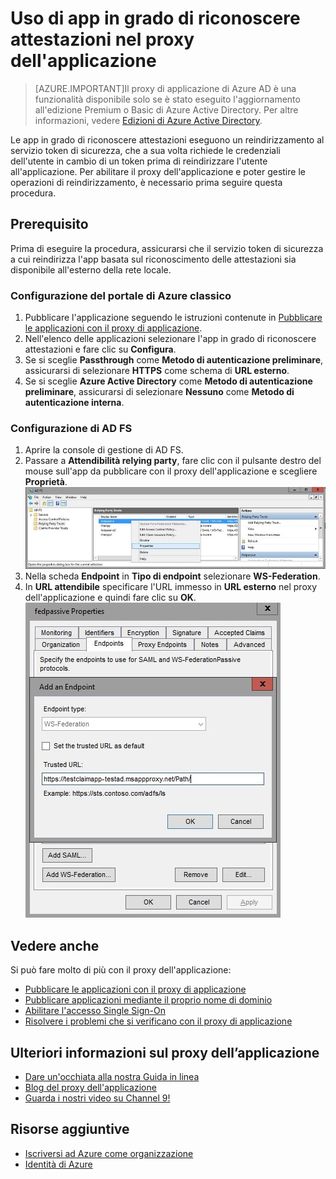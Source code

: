 <properties
	pageTitle="Uso di app in grado di riconoscere attestazioni nel proxy dell'applicazione"
	description="Viene illustrato come iniziare a utilizzare il proxy dell'applicazione di AD Azure."
	services="active-directory"
	documentationCenter=""
	authors="kgremban"
	manager="stevenpo"
	editor=""/>

<tags
	ms.service="active-directory"
	ms.workload="identity"
	ms.tgt_pltfrm="na"
	ms.devlang="na"
	ms.topic="article"
	ms.date="01/07/2016"
	ms.author="kgremban"/>



# Uso di app in grado di riconoscere attestazioni nel proxy dell'applicazione

> [AZURE.IMPORTANT]Il proxy di applicazione di Azure AD è una funzionalità disponibile solo se è stato eseguito l'aggiornamento all'edizione Premium o Basic di Azure Active Directory. Per altre informazioni, vedere [Edizioni di Azure Active Directory](active-directory-editions.md).

Le app in grado di riconoscere attestazioni eseguono un reindirizzamento al servizio token di sicurezza, che a sua volta richiede le credenziali dell'utente in cambio di un token prima di reindirizzare l'utente all'applicazione. Per abilitare il proxy dell'applicazione e poter gestire le operazioni di reindirizzamento, è necessario prima seguire questa procedura.

## Prerequisito

Prima di eseguire la procedura, assicurarsi che il servizio token di sicurezza a cui reindirizza l'app basata sul riconoscimento delle attestazioni sia disponibile all'esterno della rete locale.


### Configurazione del portale di Azure classico

1. Pubblicare l'applicazione seguendo le istruzioni contenute in [Pubblicare le applicazioni con il proxy di applicazione](active-directory-application-proxy-publish.md).
2. Nell'elenco delle applicazioni selezionare l'app in grado di riconoscere attestazioni e fare clic su **Configura**.
3. Se si sceglie **Passthrough** come **Metodo di autenticazione preliminare**, assicurarsi di selezionare **HTTPS** come schema di **URL esterno**.
4. Se si sceglie **Azure Active Directory** come **Metodo di autenticazione preliminare**, assicurarsi di selezionare **Nessuno** come **Metodo di autenticazione interna**.


### Configurazione di AD FS

1. Aprire la console di gestione di AD FS.
2. Passare a **Attendibilità relying party**, fare clic con il pulsante destro del mouse sull'app da pubblicare con il proxy dell'applicazione e scegliere **Proprietà**.![Schermata: clic con il pulsante destro del mouse sul nome dell'app in Attendibilità componente](./media/active-directory-application-proxy-claims-aware-apps/appproxyrelyingpartytrust.png)  
3. Nella scheda **Endpoint** in **Tipo di endpoint** selezionare **WS-Federation**.
4. In **URL attendibile** specificare l'URL immesso in **URL esterno** nel proxy dell'applicazione e quindi fare clic su **OK**. ![Schermata: aggiunta di un endpoint e impostazione del valore per URL attendibile](./media/active-directory-application-proxy-claims-aware-apps/appproxyendpointtrustedurl.png)  

## Vedere anche
Si può fare molto di più con il proxy dell'applicazione:

- [Pubblicare le applicazioni con il proxy di applicazione](active-directory-application-proxy-publish.md)
- [Pubblicare applicazioni mediante il proprio nome di dominio](active-directory-application-proxy-custom-domains.md)
- [Abilitare l'accesso Single Sign-On](active-directory-application-proxy-sso-using-kcd.md)
- [Risolvere i problemi che si verificano con il proxy di applicazione](active-directory-application-proxy-troubleshoot.md)

## Ulteriori informazioni sul proxy dell’applicazione
- [Dare un'occhiata alla nostra Guida in linea](active-directory-application-proxy-enable.md)
- [Blog del proxy dell'applicazione](http://blogs.technet.com/b/applicationproxyblog/)
- [Guarda i nostri video su Channel 9!](http://channel9.msdn.com/events/Ignite/2015/BRK3864)

## Risorse aggiuntive

* [Iscriversi ad Azure come organizzazione](sign-up-organization.md)
* [Identità di Azure](fundamentals-identity.md)

<!---HONumber=AcomDC_0114_2016-->